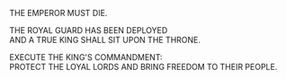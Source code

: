 THE EMPEROR MUST DIE.  
  
THE ROYAL GUARD HAS BEEN DEPLOYED  
AND A TRUE KING SHALL SIT UPON THE THRONE.  
  
EXECUTE THE KING'S COMMANDMENT:  
PROTECT THE LOYAL LORDS AND BRING FREEDOM TO THEIR PEOPLE.
